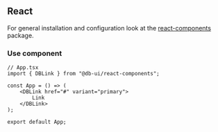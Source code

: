 ## React

For general installation and configuration look at the [react-components](https://www.npmjs.com/package/@db-ui/react-components) package.

### Use component

```tsx App.tsx
// App.tsx
import { DBLink } from "@db-ui/react-components";

const App = () => (
	<DBLink href="#" variant="primary">
		Link
	</DBLink>
);

export default App;
```
